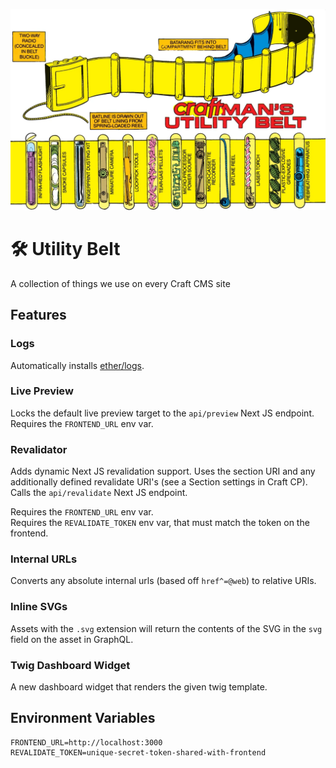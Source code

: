 ![](./resources/high-q-utility-belt-banner-FINAL_FINAL_FINAL-2.png)

# 🛠 Utility Belt
A collection of things we use on every Craft CMS site

## Features
### Logs

Automatically installs [ether/logs](https://github.com/ether/logs).

### Live Preview

Locks the default live preview target to the `api/preview` Next JS endpoint. 
Requires the `FRONTEND_URL` env var.

### Revalidator

Adds dynamic Next JS revalidation support. Uses the section URI and any
additionally defined revalidate URI's (see a Section settings in Craft CP).  
Calls the `api/revalidate` Next JS endpoint.

Requires the `FRONTEND_URL` env var.  
Requires the `REVALIDATE_TOKEN` env var, that must match the token on the frontend.

### Internal URLs

Converts any absolute internal urls (based off `href^=@web`) to relative URIs.

### Inline SVGs

Assets with the `.svg` extension will return the contents of the SVG in the `svg` field on the asset in GraphQL.

### Twig Dashboard Widget

A new dashboard widget that renders the given twig template.

## Environment Variables

```dotenv
FRONTEND_URL=http://localhost:3000
REVALIDATE_TOKEN=unique-secret-token-shared-with-frontend
```
